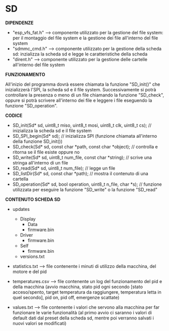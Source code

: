 # SD

**DIPENDENZE**
- "esp_vfs_fat.h" --> componente utilizzato per la gestione del file system: per il montaggio del file system e la gestione dei file all'interno del file system
- "sdmmc_cmd.h" --> componente utilizzato per la gestione della scheda sd: inzializza la scheda sd e legge le caratteristiche della scheda
- "dirent.h" --> componente utilizzato per la gestione delle cartelle all'interno del file system

**FUNZIONAMENTO**

All'inizio del programma dovrà essere chiamata la funzione "SD_init()" che inizializzerà l'SPI, la scheda sd e il file system. Successivamente si potrà controllare la presenza o meno di un file chiamando la funzione "SD_check", oppure si potrà scrivere all'interno dei file e leggere i file eseguendo la funzione "SD_operation".

**CODICE**
- SD_init(Sd* sd, uint8_t miso, uint8_t mosi, uint8_t clk, uint8_t cs);  //  inizializza la scheda sd e il file system
- SD_SPI_begin(Sd* sd);  //  inizializza SPI (funzione chiamata all'interno della funzione SD_init())
- SD_check(Sd* sd, const char *path, const char *object);  //  controlla e ritorna se il file esiste oppure no
- SD_write(Sd* sd, uint8_t num_file, const char *string);  //  scrive una stringa all'interno di un file
- SD_read(Sd* sd, uint8_t num_file);  //  legge un file
- SD_listDir(Sd* sd, const char *path);  //  mostra il contenuto di una cartella
- SD_operation(Sd* sd, bool operation, uint8_t n_file, char *s);  //  funzione utilizzata per eseguire la funzione "SD_write" o la funzione "SD_read"

**CONTENUTO SCHEDA SD**
- updates
  - Display
    - Data
    - firmware.bin
  - Driver
    - firmware.bin
  - Self
    - firmware.bin
  - versions.txt

- statistics.txt        -->     file contenente i minuti di utilizzo della macchina, del motore e del pid

- temperatures.csv      -->     file contenente un log del funzionamento del pid e della macchina
                                (avvio macchina, stato pid ogni secondo [stato acceso/spento, target temperatura da raggiungere, temperatura letta in quel secondo], pid on, pid off, emergenze scattate)

- values.txt            -->     file contenente i valori che servono alla macchina per far funzionare le varie funzionalità
                                (al primo avvio ci saranno i valori di default dati dal preset della scheda sd, mentre poi verranno salvati i nuovi valori se modificati)
